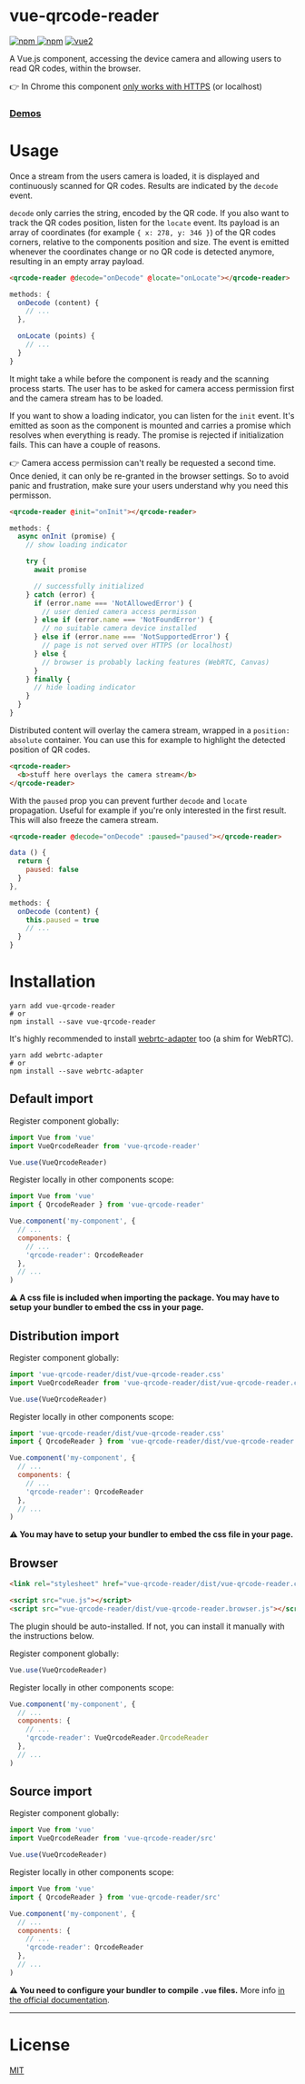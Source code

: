 # vue-qrcode-reader

[![npm](https://img.shields.io/npm/v/vue-qrcode-reader.svg) ![npm](https://img.shields.io/npm/dm/vue-qrcode-reader.svg)](https://www.npmjs.com/package/vue-qrcode-reader)
[![vue2](https://img.shields.io/badge/vue-2.x-brightgreen.svg)](https://vuejs.org/)

A Vue.js component, accessing the device camera and allowing users to read QR codes, within the browser.

:point_right: In Chrome this component [only works with HTTPS](https://sites.google.com/a/chromium.org/dev/Home/chromium-security/deprecating-powerful-features-on-insecure-origins) (or localhost)

### [Demos](https://gruhn.github.io/vue-qrcode-reader/)

# Usage
Once a stream from the users camera is loaded, it is displayed and continuously scanned for QR codes. Results are indicated by the `decode` event.

`decode` only carries the string, encoded by the QR code. If you also want to track the QR codes position, listen for the `locate` event. Its payload is an array of coordinates (for example `{ x: 278, y: 346 }`) of the QR codes corners, relative to the components position and size. The event is emitted whenever the coordinates change or no QR code is detected anymore, resulting in an empty array payload.

```html
<qrcode-reader @decode="onDecode" @locate="onLocate"></qrcode-reader>
```
```javascript
methods: {
  onDecode (content) {
    // ...
  },

  onLocate (points) {
    // ...
  }
}
```
It might take a while before the component is ready and the scanning process starts. The user has to be asked for camera access permission first and the camera stream has to be loaded.

If you want to show a loading indicator, you can listen for the `init` event. It's emitted as soon as the component is mounted and carries a promise which resolves when everything is ready. The promise is rejected if initialization fails. This can have a couple of reasons.

:point_right: Camera access permission can't really be requested a second time. Once denied, it can only be re-granted in the browser settings. So to avoid panic and frustration, make sure your users understand why you need this permisson.

```html
<qrcode-reader @init="onInit"></qrcode-reader>
```
```javascript
methods: {
  async onInit (promise) {
    // show loading indicator

    try {
      await promise

      // successfully initialized
    } catch (error) {
      if (error.name === 'NotAllowedError') {
        // user denied camera access permisson
      } else if (error.name === 'NotFoundError') {
        // no suitable camera device installed
      } else if (error.name === 'NotSupportedError') {
        // page is not served over HTTPS (or localhost)
      } else {
        // browser is probably lacking features (WebRTC, Canvas)
      }
    } finally {
      // hide loading indicator
    }
  }
}
```
Distributed content will overlay the camera stream, wrapped in a `position: absolute` container. You can use this for example to highlight the detected position of QR codes.

```html
<qrcode-reader>
  <b>stuff here overlays the camera stream</b>
</qrcode-reader>
```

With the `paused` prop you can prevent further `decode` and `locate` propagation. Useful for example if you're only interested in the first result. This will also freeze the camera stream.

```html
<qrcode-reader @decode="onDecode" :paused="paused"></qrcode-reader>
```
```javascript
data () {
  return {
    paused: false
  }
},

methods: {
  onDecode (content) {
    this.paused = true
    // ...
  }
}
```

# Installation

```
yarn add vue-qrcode-reader
# or
npm install --save vue-qrcode-reader
```

It's highly recommended to install [webrtc-adapter](https://github.com/webrtc/adapter) too (a shim for WebRTC).
```
yarn add webrtc-adapter
# or
npm install --save webrtc-adapter
```

## Default import

Register component globally:

```javascript
import Vue from 'vue'
import VueQrcodeReader from 'vue-qrcode-reader'

Vue.use(VueQrcodeReader)
```

Register locally in other components scope:

```javascript
import Vue from 'vue'
import { QrcodeReader } from 'vue-qrcode-reader'

Vue.component('my-component', {
  // ...
  components: {
    // ...
    'qrcode-reader': QrcodeReader
  },
  // ...
)
```

**⚠️ A css file is included when importing the package. You may have to setup your bundler to embed the css in your page.**

## Distribution import

Register component globally:

```javascript
import 'vue-qrcode-reader/dist/vue-qrcode-reader.css'
import VueQrcodeReader from 'vue-qrcode-reader/dist/vue-qrcode-reader.common'

Vue.use(VueQrcodeReader)
```

Register locally in other components scope:

```javascript
import 'vue-qrcode-reader/dist/vue-qrcode-reader.css'
import { QrcodeReader } from 'vue-qrcode-reader/dist/vue-qrcode-reader.common'

Vue.component('my-component', {
  // ...
  components: {
    // ...
    'qrcode-reader': QrcodeReader
  },
  // ...
)
```

**⚠️ You may have to setup your bundler to embed the css file in your page.**

## Browser

```html
<link rel="stylesheet" href="vue-qrcode-reader/dist/vue-qrcode-reader.css"/>

<script src="vue.js"></script>
<script src="vue-qrcode-reader/dist/vue-qrcode-reader.browser.js"></script>
```

The plugin should be auto-installed. If not, you can install it manually with the instructions below.

Register component globally:

```javascript
Vue.use(VueQrcodeReader)
```

Register locally in other components scope:

```javascript
Vue.component('my-component', {
  // ...
  components: {
    // ...
    'qrcode-reader': VueQrcodeReader.QrcodeReader
  },
  // ...
)
```

## Source import

Register component globally:

```javascript
import Vue from 'vue'
import VueQrcodeReader from 'vue-qrcode-reader/src'

Vue.use(VueQrcodeReader)
```

Register locally in other components scope:

```javascript
import Vue from 'vue'
import { QrcodeReader } from 'vue-qrcode-reader/src'

Vue.component('my-component', {
  // ...
  components: {
    // ...
    'qrcode-reader': QrcodeReader
  },
  // ...
)
```

**⚠️ You need to configure your bundler to compile `.vue` files.** More info [in the official documentation](https://vuejs.org/v2/guide/single-file-components.html).

---

# License

[MIT](http://opensource.org/licenses/MIT)
